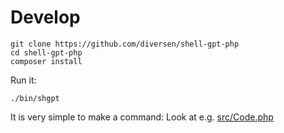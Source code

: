 # Develop
    
    git clone https://github.com/diversen/shell-gpt-php
    cd shell-gpt-php
    composer install

Run it:

    ./bin/shgpt

It is very simple to make a command: 
Look at e.g. [src/Code.php](../src/Code.php) 